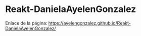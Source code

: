 # Reakt-DanielaAyelenGonzalez
Enlace de la página: https://ayelengonzalez.github.io/Reakt-DanielaAyelenGonzalez/
